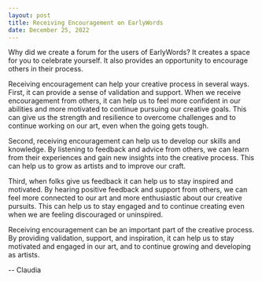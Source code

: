 ```yaml
---
layout: post
title: Receiving Encouragement on EarlyWords
date: December 25, 2022
---
```

Why did we create a forum for the users of EarlyWords?  It creates a space for you to celebrate yourself.  It also provides an opportunity to encourage others in their process. 
 
Receiving encouragement can help your creative process in several ways. First, it can provide a sense of validation and support. When we receive encouragement from others, it can help us to feel more confident in our abilities and more motivated to continue pursuing our creative goals. This can give us the strength and resilience to overcome challenges and to continue working on our art, even when the going gets tough.

Second, receiving encouragement can help us to develop our skills and knowledge. By listening to feedback and advice from others, we can learn from their experiences and gain new insights into the creative process. This can help us to grow as artists and to improve our craft.

Third, when folks give us feedback it can help us to stay inspired and motivated. By hearing positive feedback and support from others, we can feel more connected to our art and more enthusiastic about our creative pursuits. This can help us to stay engaged and to continue creating even when we are feeling discouraged or uninspired.

Receiving encouragement can be an important part of the creative process. By providing validation, support, and inspiration, it can help us to stay motivated and engaged in our art, and to continue growing and developing as artists.

-- Claudia
